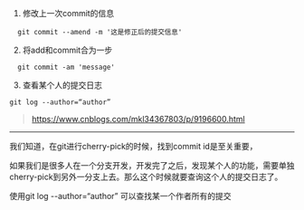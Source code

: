 1. 修改上一次commit的信息
```
  git commit --amend -m '这是修正后的提交信息'
```
2. 将add和commit合为一步
```
  git commit -am 'message'
```
3. 查看某个人的提交日志
```
git log --author=“author”
```
>https://www.cnblogs.com/mkl34367803/p/9196600.html
---
我们知道，在git进行cherry-pick的时候，找到commit id是至关重要，

如果我们是很多人在一个分支开发，开发完了之后，发现某个人的功能，需要单独cherry-pick到另外一分支上去。那么这个时候就要查询这个人的提交日志了。

使用git log --author=“author” 可以查找某一个作者所有的提交